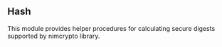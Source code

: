 ## Hash

This module provides helper procedures for calculating secure digests supported by nimcrypto library.
